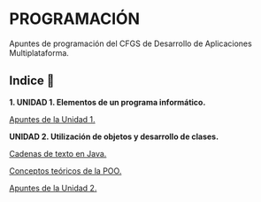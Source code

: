 # PROGRAMACIÓN

Apuntes de programación del CFGS de Desarrollo de Aplicaciones Multiplataforma.

## Indice 🚀

**1. UNIDAD 1. Elementos de un programa informático.**

  [Apuntes de la Unidad 1.](Tema1/Apuntes.md)

**UNIDAD 2. Utilización de objetos y desarrollo de clases.**

  [Cadenas de texto en Java.](Tema2/Strings.md)

  [Conceptos teóricos de la POO.](Tema2/conceptosPOO.md)

  [Apuntes de la Unidad 2.](Tema2/Apuntes.md)
  
